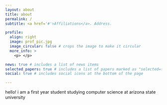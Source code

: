 ```yaml
---
layout: about
title: about
permalink: /
subtitle: <a href='#'>Affiliations</a>. Address. 

profile:
  align: right
  image: prof_pic.jpg
  image_circular: false # crops the image to make it circular
  more_info: >
    <p> </p>

news: true # includes a list of news items
selected_papers: true # includes a list of papers marked as "selected={true}"
social: true # includes social icons at the bottom of the page

---
```

hello! i am a first year student studying computer science at arizona state university

